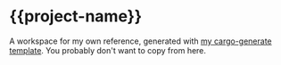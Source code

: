 # {{project-name}}
A workspace for my own reference, generated with [my cargo-generate template](github.com/thor314/tmpl).
You probably don't want to copy from here.
